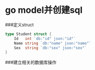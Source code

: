 # go model并创建sql

###定义struct
```go
type Student struct {
	Id   int `db:"id" json:"id"`
	Name string `db:"name" json:"name"`
	Sex  string `db:"sex" json:"sex"`
}
```
###建立相关的数据库操作
